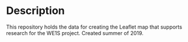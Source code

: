 # Description

This repository holds the data for creating the Leaflet map that supports research for the WE1S project. Created summer of 2019.
